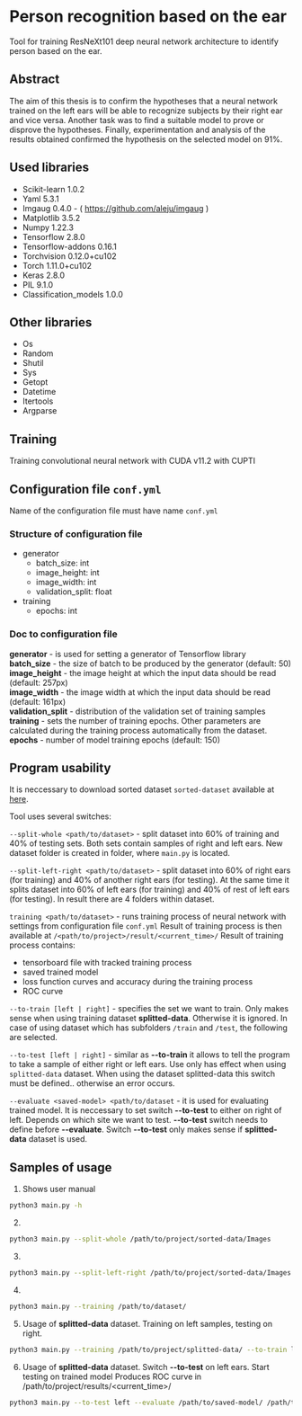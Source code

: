# Person recognition based on the ear

Tool for training ResNeXt101 deep neural network architecture to identify person based on the ear.

## Abstract

The aim of this thesis is to confirm the hypotheses that a neural network trained on the
left ears will be able to recognize subjects by their right ear and vice versa.
Another task was to find a suitable model to prove or disprove the hypotheses.
Finally, experimentation and analysis of the results obtained confirmed the hypothesis on the selected model on 91%.

## Used libraries

- Scikit-learn 1.0.2
- Yaml 5.3.1
- Imgaug 0.4.0 - ( https://github.com/aleju/imgaug )
- Matplotlib 3.5.2
- Numpy 1.22.3
- Tensorflow 2.8.0
- Tensorflow-addons 0.16.1
- Torchvision 0.12.0+cu102
- Torch 1.11.0+cu102
- Keras 2.8.0
- PIL 9.1.0
- Classification_models 1.0.0

## Other libraries

- Os
- Random
- Shutil
- Sys
- Getopt
- Datetime
- Itertools
- Argparse

## Training

Training convolutional neural network with CUDA v11.2 with CUPTI

## Configuration file `conf.yml`

Name of the configuration file must have name `conf.yml`

### Structure of configuration file

- generator
  - batch_size: int
  - image_height: int
  - image_width: int
  - validation_split: float
- training
  - epochs: int
  
### Doc to configuration file

**generator** - is used for setting a generator of Tensorflow library <br>
  **batch_size** - the size of batch to be produced by the generator (default: 50) <br>
  **image_height** - the image height at which the input data should be read (default: 257px) <br>
  **image_width** - the image width at which the input data should be read (default: 161px) <br>
  **validation_split** - distribution of the validation set of training samples  <br>
**training** - sets the number of training epochs. Other parameters are calculated during the training process automatically from the dataset. <br>
**epochs** - number of model training epochs (default: 150) <br>

## Program usability

It is neccessary to download sorted dataset `sorted-dataset` available at [here](https://drive.google.com/file/d/1Q3agDJwyJg-dPjNDIj3ee0PWDjGY8tWX/view?usp=sharing).

Tool uses several switches:

`--split-whole <path/to/dataset>` - split dataset into 60% of training and 40% of testing sets. Both sets contain samples of right and left ears. New dataset folder is created in folder, where `main.py` is located.

`--split-left-right <path/to/dataset>` - split dataset into 60% of right ears (for training) and 40% of another right ears (for testing). At the same time it splits dataset into 60% of left ears (for training) and 40% of rest of left ears (for testing). In result there are 4 folders within dataset.

`training <path/to/dataset>` - runs training process of neural network with settings from configuration file `conf.yml`
Result of training process is then available at `/<path/to/project>/result/<current_time>/`
Result of training process contains:
  - tensorboard file with tracked training process
  - saved trained model
  - loss function curves and accuracy during the training process
  - ROC curve
  
`--to-train [left | right]` - specifies the set we want to train. Only makes sense when using training dataset **splitted-data**. Otherwise it is ignored. In case of using dataset which has subfolders `/train` and `/test`, the following are selected.

`--to-test [left | right]` - similar as **--to-train** it allows to tell the program to take a sample of either right or left ears. Use only has effect when using `splitted-data` dataset. When using the dataset splitted-data this switch must be defined.. otherwise an error occurs.

`--evaluate <saved-model> <path/to/dataset` - it is used for evaluating trained model. It is neccessary to set switch **--to-test** to either on right of left. Depends on which site we want to test. **--to-test** switch needs to define before **--evaluate**. Switch **--to-test** only makes sense if **splitted-data** dataset is used.

## Samples of usage

1. Shows user manual
```bash
python3 main.py -h
```

2. 
```bash
python3 main.py --split-whole /path/to/project/sorted-data/Images
```

3.
```bash
python3 main.py --split-left-right /path/to/project/sorted-data/Images
```

4.
```bash
python3 main.py --training /path/to/dataset/
```

5. Usage of **splitted-data** dataset. Training on left samples, testing on right.
```bash
python3 main.py --training /path/to/project/splitted-data/ --to-train left --to-test right
```

6. Usage of **splitted-data** dataset. Switch **--to-test** on left ears. Start testing on trained model Produces ROC curve in /path/to/project/results/<current_time>/ 
```bash
python3 main.py --to-test left --evaluate /path/to/saved-model/ /path/to/project/splitted-data
```
                 








